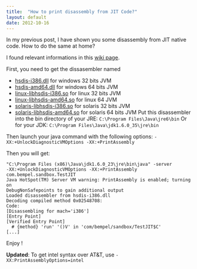 ```yaml
---
title:  "How to print disassembly from JIT Code?"
layout: default
date: 2012-10-16
---
```

In my previous post, I have shown you some disassembly from JIT native code. How to do the same at home?

I found relevant informations in this [wiki page](https://wiki.openjdk.java.net/display/HotSpot/PrintAssembly).

First, you need to get the dissasembler named
* [hsdis-i386.dll](http://www.ssw.jku.at/General/Staff/LS/hsdis-i386.zip) for windows 32 bits JVM
* [hsdis-amd64.dll](http://jpbempel.blogspot.com/2013/07/how-to-build-hsdis-amd64dll.html) for windows 64 bits JVM
* [linux-libhsdis-i386.so](http://kenai.com/projects/base-hsdis/downloads/download/linux-hsdis-i386.so) for linux 32 bits JVM
* [linux-libhsdis-amd64.so](http://kenai.com/projects/base-hsdis/downloads/download/linux-hsdis-amd64.so) for linux 64 JVM
* [solaris-libhsdis-i386.so](http://kenai.com/projects/base-hsdis/downloads/download/solaris-hsdis-i386.so) for solaris 32 bits JVM
* [solaris-libhsdis-amd64.so](http://kenai.com/projects/base-hsdis/downloads/download/solaris-hsdis-amd64.so) for solaris 64 bits JVM
Put this disassembler into the bin directory of your JRE: `C:\Program Files\Java\jre6\bin`
Or for your JDK: `C:\Program Files\Java\jdk1.6.0_35\jre\bin`

Then launch your java command with the following options:
`-XX:+UnlockDiagnosticVMOptions -XX:+PrintAssembly`

Then you will get:
```
"C:\Program Files (x86)\Java\jdk1.6.0_23\jre\bin\java" -server
-XX:+UnlockDiagnosticVMOptions -XX:+PrintAssembly com.bempel.sandbox.TestJIT
Java HotSpot(TM) Server VM warning: PrintAssembly is enabled; turning on
DebugNonSafepoints to gain additional output
Loaded disassembler from hsdis-i386.dll
Decoding compiled method 0x02548708:
Code:
[Disassembling for mach='i386']
[Entry Point]
[Verified Entry Point]
  # {method} 'run' '()V' in 'com/bempel/sandbox/TestJIT$C'
[...]
```
Enjoy !

**Updated**: To get intel syntax over AT&T, use `-XX:PrintAssemblyOptions=intel`
